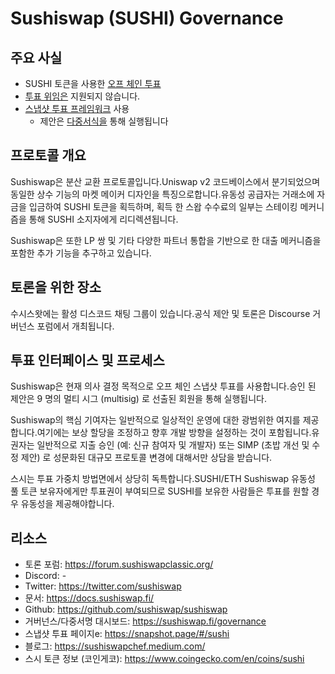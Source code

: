 # Sushiswap (SUSHI) Governance

## 주요 사실

- SUSHI 토큰을 사용한 [오프 체인 투표](../../governance-concept/On%20Chain%20vs.%20Off%20Chain%20Voting/readme.md)
- [투표 위임은](../../governance-concept/Vote%20Delegation/readme.md) 지원되지 않습니다.
- [스냅샷 투표 프레임워크](../../governance-frameworks/Snapshot%20Polls/readme.md) 사용
  - 제안은 [다중서식을](../../governance-frameworks/Multisigs/readme.md) 통해 실행됩니다

## 프로토콜 개요

Sushiswap은 분산 교환 프로토콜입니다.Uniswap v2 코드베이스에서 분기되었으며 동일한 상수 기능의 마켓 메이커 디자인을 특징으로합니다.유동성 공급자는 거래소에 자금을 입금하여 SUSHI 토큰을 획득하며, 획득 한 스왑 수수료의 일부는 스테이킹 메커니즘을 통해 SUSHI 소지자에게 리디렉션됩니다.

Sushiswap은 또한 LP 쌍 및 기타 다양한 파트너 통합을 기반으로 한 대출 메커니즘을 포함한 추가 기능을 추구하고 있습니다.

## 토론을 위한 장소

수시스왓에는 활성 디스코드 채팅 그룹이 있습니다.공식 제안 및 토론은 Discourse 거버넌스 포럼에서 개최됩니다.

## 투표 인터페이스 및 프로세스

Sushiswap은 현재 의사 결정 목적으로 오프 체인 스냅샷 투표를 사용합니다.승인 된 제안은 9 명의 멀티 시그 (multisig) 로 선출된 회원을 통해 실행됩니다.

Sushiswap의 핵심 기여자는 일반적으로 일상적인 운영에 대한 광범위한 여지를 제공합니다.여기에는 보상 할당을 조정하고 향후 개발 방향을 설정하는 것이 포함됩니다.유권자는 일반적으로 지출 승인 (예: 신규 참여자 및 개발자) 또는 SIMP (초밥 개선 및 수정 제안) 로 성문화된 대규모 프로토콜 변경에 대해서만 상담을 받습니다.

스시는 투표 가중치 방법면에서 상당히 독특합니다.SUSHI/ETH Sushiswap 유동성 풀 토큰 보유자에게만 투표권이 부여되므로 SUSHI를 보유한 사람들은 투표를 원할 경우 유동성을 제공해야합니다.

## 리소스

- 토론 포럼: https://forum.sushiswapclassic.org/
- Discord: -
- Twitter: https://twitter.com/sushiswap
- 문서: https://docs.sushiswap.fi/
- Github: https://github.com/sushiswap/sushiswap
- 거버넌스/다중서명 대시보드: https://sushiswap.fi/governance
- 스냅샷 투표 페이지e: https://snapshot.page/#/sushi
- 블로그: https://sushiswapchef.medium.com/
- 스시 토큰 정보 (코인게코): https://www.coingecko.com/en/coins/sushi

